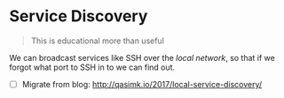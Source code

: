# Service Discovery

> This is educational more than useful

We can broadcast services like SSH over the _local network_, so that if we forgot what port to SSH in to we can find out.

* [ ] Migrate from blog: http://qasimk.io/2017/local-service-discovery/



